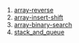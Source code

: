 1. [ array-reverse](./array-reverse/array-reverse.md)
2. [ array-insert-shift](./array-insert-shift/array-insert-shift.md)
3. [ array-binary-search](./array-binary-search/array-binary-search.md)
4. [ stack_and_queue](./stack_and_queue/stack_and_queue.md)


